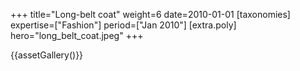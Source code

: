 +++
title="Long-belt coat"
weight=6
date=2010-01-01
[taxonomies]
expertise=["Fashion"]
period=["Jan 2010"]
[extra.poly]
hero="long_belt_coat.jpeg"
+++

{{assetGallery()}}